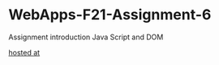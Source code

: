 # WebApps-F21-Assignment-6
Assignment introduction Java Script and DOM

 [hosted at](https://44-563-webapps-f21.github.io/webapps-f21-assignment-6-gangashiva29/pass.html)